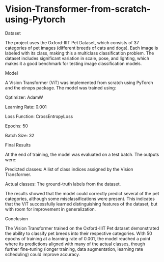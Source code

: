 # Vision-Transformer-from-scratch-using-Pytorch

Dataset

The project uses the Oxford-IIIT Pet Dataset, which consists of 37 categories of pet images (different breeds of cats and dogs). Each image is labeled with its class, making this a multiclass classification problem. The dataset includes significant variation in scale, pose, and lighting, which makes it a good benchmark for testing image classification models.

Model

A Vision Transformer (ViT) was implemented from scratch using PyTorch and the einops package. The model was trained using:

Optimizer: AdamW

Learning Rate: 0.001

Loss Function: CrossEntropyLoss

Epochs: 50

Batch Size: 32

Final Results

At the end of training, the model was evaluated on a test batch. The outputs were:

Predicted classes: A list of class indices assigned by the Vision Transformer.

Actual classes: The ground-truth labels from the dataset.

The results showed that the model could correctly predict several of the pet categories, although some misclassifications were present. This indicates that the ViT successfully learned distinguishing features of the dataset, but with room for improvement in generalization.

Conclusion

The Vision Transformer trained on the Oxford-IIIT Pet dataset demonstrated the ability to classify pet breeds into their respective categories. With 50 epochs of training at a learning rate of 0.001, the model reached a point where its predictions aligned with many of the actual classes, though further fine-tuning (longer training, data augmentation, learning rate scheduling) could improve accuracy.
